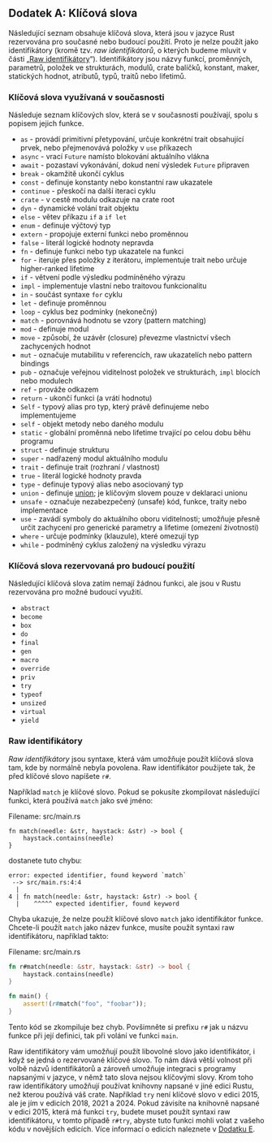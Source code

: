 <!--
## Appendix A: Keywords

The following list contains keywords that are reserved for current or future
use by the Rust language. As such, they cannot be used as identifiers (except
as raw identifiers as we’ll discuss in the “[Raw
Identifiers][raw-identifiers]” section). Identifiers are names
of functions, variables, parameters, struct fields, modules, crates, constants,
macros, static values, attributes, types, traits, or lifetimes.

[raw-identifiers]: #raw-identifiers
-->
## Dodatek A: Klíčová slova

Následující seznam obsahuje klíčová slova, která jsou v jazyce Rust
rezervována pro současné nebo budoucí použití. Proto je nelze použít jako
identifikátory (kromě tzv. *raw identifikátorů*, o kterých budeme mluvit v
části „[Raw identifikátory][raw-identifiers]<!-- ignore -->“).
Identifikátory jsou názvy funkcí, proměnných, parametrů, položek ve
strukturách, modulů, crate balíčků, konstant, maker, statických hodnot,
atributů, typů, traitů nebo lifetimů.

[raw-identifiers]: #raw-identifikátory

<!--
### Keywords Currently in Use

The following is a list of keywords currently in use, with their functionality
described.
-->
### Klíčová slova využívaná v současnosti

Následuje seznam klíčových slov, která se v současnosti používají, spolu
s popisem jejich funkce.

<!--
- `as` - perform primitive casting, disambiguate the specific trait containing
  an item, or rename items in `use` statements
- `async` - return a `Future` instead of blocking the current thread
- `await` - suspend execution until the result of a `Future` is ready
- `break` - exit a loop immediately
- `const` - define constant items or constant raw pointers
- `continue` - continue to the next loop iteration
- `crate` - in a module path, refers to the crate root
- `dyn` - dynamic dispatch to a trait object
- `else` - fallback for `if` and `if let` control flow constructs
- `enum` - define an enumeration
- `extern` - link an external function or variable
- `false` - Boolean false literal
- `fn` - define a function or the function pointer type
- `for` - loop over items from an iterator, implement a trait, or specify a
  higher-ranked lifetime
- `if` - branch based on the result of a conditional expression
- `impl` - implement inherent or trait functionality
- `in` - part of `for` loop syntax
- `let` - bind a variable
- `loop` - loop unconditionally
- `match` - match a value to patterns
- `mod` - define a module
- `move` - make a closure take ownership of all its captures
- `mut` - denote mutability in references, raw pointers, or pattern bindings
- `pub` - denote public visibility in struct fields, `impl` blocks, or modules
- `ref` - bind by reference
- `return` - return from function
- `Self` - a type alias for the type we are defining or implementing
- `self` - method subject or current module
- `static` - global variable or lifetime lasting the entire program execution
- `struct` - define a structure
- `super` - parent module of the current module
- `trait` - define a trait
- `true` - Boolean true literal
- `type` - define a type alias or associated type
- `union` - define a [union][union]; is only a keyword when used
  in a union declaration
- `unsafe` - denote unsafe code, functions, traits, or implementations
- `use` - bring symbols into scope; specify precise captures for generic and
  lifetime bounds
- `where` - denote clauses that constrain a type
- `while` - loop conditionally based on the result of an expression
-->
- `as` - provádí primitivní přetypování, určuje konkrétní trait obsahující
  prvek, nebo přejmenovává položky v `use` příkazech
- `async` - vrací `Future` namísto blokování aktuálního vlákna
- `await` - pozastaví vykonávání, dokud není výsledek `Future` připraven
- `break` - okamžitě ukončí cyklus
- `const` - definuje konstanty nebo konstantní raw ukazatele
- `continue` - přeskočí na další iteraci cyklu
- `crate` - v cestě modulu odkazuje na crate root
- `dyn` - dynamické volání trait objektu
- `else` - větev příkazu `if` a `if let`
- `enum` - definuje výčtový typ
- `extern` - propojuje externí funkci nebo proměnnou
- `false` - literál logické hodnoty nepravda
- `fn` - definuje funkci nebo typ ukazatele na funkci
- `for` - iteruje přes položky z iterátoru, implementuje trait nebo určuje
  higher-ranked lifetime
- `if` - větvení podle výsledku podmíněného výrazu
- `impl` - implementuje vlastní nebo traitovou funkcionalitu
- `in` - součást syntaxe `for` cyklu
- `let` - definuje proměnnou
- `loop` - cyklus bez podmínky (nekonečný)
- `match` - porovnává hodnotu se vzory (pattern matching)
- `mod` - definuje modul
- `move` - způsobí, že uzávěr (closure) převezme vlastnictví všech
  zachycených hodnot
- `mut` - označuje mutabilitu v referencích, raw ukazatelích
  nebo pattern bindings
- `pub` - označuje veřejnou viditelnost položek ve strukturách, `impl` blocích
  nebo modulech
- `ref` - prováže odkazem
- `return` - ukončí funkci (a vrátí hodnotu)
- `Self` - typový alias pro typ, který právě definujeme nebo implementujeme
- `self` - objekt metody nebo daného modulu
- `static` - globální proměnná nebo lifetime trvající po celou dobu běhu
  programu
- `struct` - definuje strukturu
- `super` - nadřazený modul aktuálního modulu
- `trait` - definuje trait (rozhraní / vlastnost)
- `true` - literál logické hodnoty pravda
- `type` - definuje typový alias nebo asociovaný typ
- `union` - definuje [union][union]<!-- ignore -->; je klíčovým slovem pouze
  v deklaraci unionu
- `unsafe` - označuje nezabezpečený (unsafe) kód, funkce, traity
  nebo implementace
- `use` - zavádí symboly do aktuálního oboru viditelnosti; umožňuje přesně
  určit zachycení pro generické parametry a lifetime (omezení životnosti)
- `where` - určuje podmínky (klauzule), které omezují typ
- `while` - podmíněný cyklus založený na výsledku výrazu

[union]: ../reference/items/unions.html

<!--
### Keywords Reserved for Future Use

The following keywords do not yet have any functionality but are reserved by
Rust for potential future use.
-->
### Klíčová slova rezervovaná pro budoucí použití

Následující klíčová slova zatím nemají žádnou funkci, ale jsou v Rustu
rezervována pro možné budoucí využití.

- `abstract`
- `become`
- `box`
- `do`
- `final`
- `gen`
- `macro`
- `override`
- `priv`
- `try`
- `typeof`
- `unsized`
- `virtual`
- `yield`

<!--
### Raw identifikátory

_Raw identifiers_ are the syntax that lets you use keywords where they wouldn’t
normally be allowed. You use a raw identifier by prefixing a keyword with `r#`.

For example, `match` is a keyword. If you try to compile the following function
that uses `match` as its name:
-->
### Raw identifikátory

_Raw identifikátory_ jsou syntaxe, která vám umožňuje použít klíčová slova tam,
kde by normálně nebyla povolena.
Raw identifikátor použijete tak, že před klíčové slovo napíšete `r#`.

Například `match` je klíčové slovo. Pokud se pokusíte zkompilovat následující
funkci, která používá `match` jako své jméno:

<span class="filename">Filename: src/main.rs</span>

```rust,ignore,does_not_compile
fn match(needle: &str, haystack: &str) -> bool {
    haystack.contains(needle)
}
```

<!--
you’ll get this error:
-->
dostanete tuto chybu:

```text
error: expected identifier, found keyword `match`
 --> src/main.rs:4:4
  |
4 | fn match(needle: &str, haystack: &str) -> bool {
  |    ^^^^^ expected identifier, found keyword
```

<!--
The error shows that you can’t use the keyword `match` as the function
identifier. To use `match` as a function name, you need to use the raw
identifier syntax, like this:
-->
Chyba ukazuje, že nelze použít klíčové slovo `match` jako identifikátor
funkce. Chcete-li použít `match` jako název funkce, musíte použít syntaxi
raw identifikátoru, například takto:

<span class="filename">Filename: src/main.rs</span>

```rust
fn r#match(needle: &str, haystack: &str) -> bool {
    haystack.contains(needle)
}

fn main() {
    assert!(r#match("foo", "foobar"));
}
```

<!--
This code will compile without any errors. Note the `r#` prefix on the function
name in its definition as well as where the function is called in `main`.

Raw identifiers allow you to use any word you choose as an identifier, even if
that word happens to be a reserved keyword. This gives us more freedom to choose
identifier names, as well as lets us integrate with programs written in a
language where these words aren’t keywords. In addition, raw identifiers allow
you to use libraries written in a different Rust edition than your crate uses.
For example, `try` isn’t a keyword in the 2015 edition but is in the 2018, 2021,
and 2024 editions. If you depend on a library that is written using the 2015
edition and has a `try` function, you’ll need to use the raw identifier syntax,
`r#try` in this case, to call that function from your code on later editions.
See [Appendix E][appendix-e] for more information on editions.
-->
Tento kód se zkompiluje bez chyb. Povšimněte si prefixu `r#` jak u názvu funkce
při její definici, tak při volání ve funkci `main`.

Raw identifikátory vám umožňují použít libovolné slovo jako identifikátor,
i když se jedná o rezervované klíčové slovo. To nám dává větší volnost při
volbě názvů identifikátorů a zároveň umožňuje integraci s programy napsanými
v jazyce, v němž tato slova nejsou klíčovými slovy. Krom toho raw
identifikátory umožňují používat knihovny napsané v jiné edici Rustu,
než kterou používá váš crate. Například `try` není klíčové slovo v edici 2015,
ale je jím v edicích 2018, 2021 a 2024. Pokud závisíte na knihovně napsané
v edici 2015, která má funkci `try`, budete muset použít syntaxi
raw identifikátoru, v tomto případě `r#try`, abyste tuto funkci mohli volat
z vašeho kódu v novějších edicích. Více informací o edicích naleznete
v [Dodatku E][appendix-e]<!-- ignore -->.

[appendix-e]: appendix-05-editions.html
